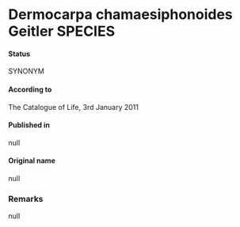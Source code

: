 # Dermocarpa chamaesiphonoides Geitler SPECIES

#### Status
SYNONYM

#### According to
The Catalogue of Life, 3rd January 2011

#### Published in
null

#### Original name
null

### Remarks
null